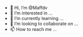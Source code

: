 - 👋 Hi, I’m @Maffdv
- 👀 I’m interested in ...
- 🌱 I’m currently learning ...
- 💞️ I’m looking to collaborate on ...
- 📫 How to reach me ...

<!---
Maffdv/Maffdv is a ✨ special ✨ repository because its `README.md` (this file) appears on your GitHub profile.
You can click the Preview link to take a look at your changes.
--->

